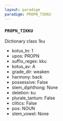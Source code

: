 ```yaml
---
layout: paradigm
paradigm: PROPN_TIKKU
---
```

### ` PROPN_TIKKU `

Dictionary class 1ku
* kotus_tn: 1
* upos: PROPN
* suffix_regex: kku
* kotus_av: A
* grade_dir: weaken
* harmony: back
* possessive: False
* stem_diphthong: None
* deletion: ku
* plurale_tantum: False
* clitics: False
* pos: NOUN
* stem_vowel: None
